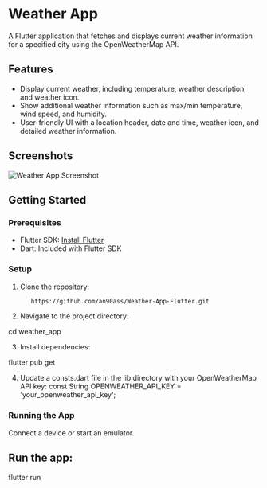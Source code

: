 # Weather App

A Flutter application that fetches and displays current weather information for a specified city using the OpenWeatherMap API.

## Features

- Display current weather, including temperature, weather description, and weather icon.
- Show additional weather information such as max/min temperature, wind speed, and humidity.
- User-friendly UI with a location header, date and time, weather icon, and detailed weather information.

## Screenshots

![Weather App Screenshot](screenshots/weather_app_screenshot.png)

## Getting Started

### Prerequisites

- Flutter SDK: [Install Flutter](https://flutter.dev/docs/get-started/install)
- Dart: Included with Flutter SDK

### Setup

1. Clone the repository:
   ```bash
      https://github.com/an90ass/Weather-App-Flutter.git

2. Navigate to the project directory:

cd weather_app

3. Install dependencies:
   
flutter pub get

4. Update a consts.dart file in the lib directory with your OpenWeatherMap API key:
const String OPENWEATHER_API_KEY = 'your_openweather_api_key';


### Running the App
Connect a device or start an emulator.
## Run the app:
flutter run
